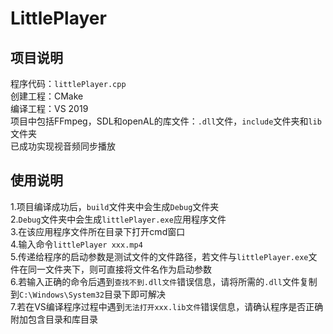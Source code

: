 # LittlePlayer
## 项目说明
程序代码：`littlePlayer.cpp`  
创建工程：CMake  
编译工程：VS 2019  
项目中包括FFmpeg，SDL和openAL的库文件：`.dll`文件，`include`文件夹和`lib`文件夹  
已成功实现视音频同步播放
## 使用说明
1.项目编译成功后，`build`文件夹中会生成`Debug`文件夹  
2.`Debug`文件夹中会生成`littlePlayer.exe`应用程序文件  
3.在该应用程序文件所在目录下打开cmd窗口  
4.输入命令`littlePlayer xxx.mp4`  
5.传递给程序的启动参数是测试文件的文件路径，若文件与`littlePlayer.exe`文件在同一文件夹下，则可直接将文件名作为启动参数  
6.若输入正确的命令后遇到`查找不到.dll文件`错误信息，请将所需的`.dll`文件复制到`C:\Windows\System32`目录下即可解决  
7.若在VS编译程序过程中遇到`无法打开xxx.lib文件`错误信息，请确认程序是否正确附加包含目录和库目录
